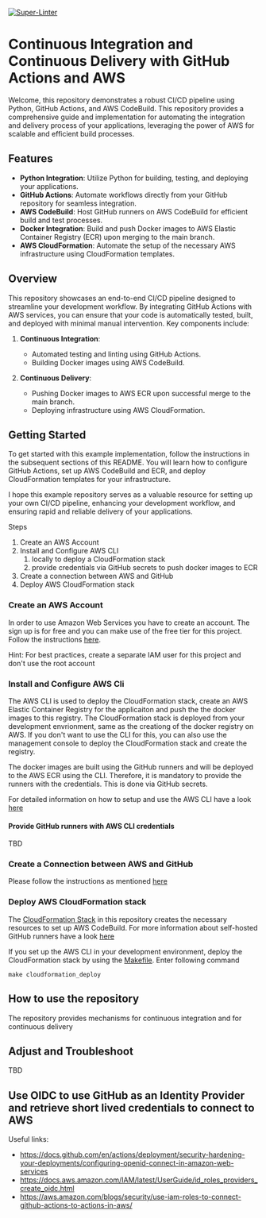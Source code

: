 [![Super-Linter](https://github.com/dieni/aws-cicd/actions/workflows/super-linter/badge.svg)](https://github.com/marketplace/actions/super-linter)

# Continuous Integration and Continuous Delivery with GitHub Actions and AWS

Welcome, this repository demonstrates a robust CI/CD pipeline using Python, GitHub Actions, and AWS CodeBuild. This repository provides a comprehensive guide and implementation for automating the integration and delivery process of your applications, leveraging the power of AWS for scalable and efficient build processes.

## Features

- **Python Integration**: Utilize Python for building, testing, and deploying your applications.
- **GitHub Actions**: Automate workflows directly from your GitHub repository for seamless integration.
- **AWS CodeBuild**: Host GitHub runners on AWS CodeBuild for efficient build and test processes.
- **Docker Integration**: Build and push Docker images to AWS Elastic Container Registry (ECR) upon merging to the main branch.
- **AWS CloudFormation**: Automate the setup of the necessary AWS infrastructure using CloudFormation templates.

## Overview

This repository showcases an end-to-end CI/CD pipeline designed to streamline your development workflow. By integrating GitHub Actions with AWS services, you can ensure that your code is automatically tested, built, and deployed with minimal manual intervention. Key components include:

1. **Continuous Integration**:
    - Automated testing and linting using GitHub Actions.
    - Building Docker images using AWS CodeBuild.

2. **Continuous Delivery**:
    - Pushing Docker images to AWS ECR upon successful merge to the main branch.
    - Deploying infrastructure using AWS CloudFormation.

## Getting Started
To get started with this example implementation, follow the instructions in the subsequent sections of this README. You will learn how to configure GitHub Actions, set up AWS CodeBuild and ECR, and deploy CloudFormation templates for your infrastructure.

I hope this example repository serves as a valuable resource for setting up your own CI/CD pipeline, enhancing your development workflow, and ensuring rapid and reliable delivery of your applications.


Steps
1. Create an AWS Account
1. Install and Configure AWS CLI
    1. locally to deploy a CloudFormation stack
    1. provide credentials via GitHub secrets to push docker images to ECR
1. Create a connection between AWS and GitHub
1. Deploy AWS CloudFormation stack

### Create an AWS Account
In order to use Amazon Web Services you have to create an account. The sign up is for free and you can make use of the free tier for this project. Follow the instructions [here](https://aws.amazon.com/resources/create-account/).

Hint: For best practices, create a separate IAM user for this project and don't use the root account

### Install and Configure AWS Cli
The AWS CLI is used to deploy the CloudFormation stack, create an AWS Elastic Container Registry for the applicaiton and push the the docker images to this registry. The CloudFormation stack is deployed from your development envrionment, same as the creationg of the docker registry on AWS. If you don't want to use the CLI for this, you can also use the management console to deploy the CloudFormation stack and create the registry. 

The docker images are built using the GitHub runners and will be deployed to the AWS ECR using the CLI. Therefore, it is mandatory to provide the runners with the credentials. This is done via GitHub secrets.

For detailed information on how to setup and use the AWS CLI have a look [here](https://github.com/aws/aws-cli/tree/v2)

#### Provide GitHub runners with AWS CLI credentials
TBD

### Create a Connection between AWS and GitHub
Please follow the instructions as mentioned [here](https://docs.aws.amazon.com/dtconsole/latest/userguide/connections-create-github.html)

### Deploy AWS CloudFormation stack
The [CloudFormation Stack](iac/codebuild_project.yml) in this repository creates the necessary resources to set up AWS CodeBuild. For more information about self-hosted GitHub runners have a look [here](https://docs.aws.amazon.com/codebuild/latest/userguide/action-runner.html)

If you set up the AWS CLI in your development environment, deploy the CloudFormation stack by using the [Makefile](Makefile). Enter following command

```
make cloudformation_deploy
```

## How to use the repository

The repository provides mechanisms for continuous integration and for continuous delivery




## Adjust and Troubleshoot
TBD


## Use OIDC to use GitHub as an Identity Provider and retrieve short lived credentials to connect to AWS

Useful links:
- https://docs.github.com/en/actions/deployment/security-hardening-your-deployments/configuring-openid-connect-in-amazon-web-services
- https://docs.aws.amazon.com/IAM/latest/UserGuide/id_roles_providers_create_oidc.html
- https://aws.amazon.com/blogs/security/use-iam-roles-to-connect-github-actions-to-actions-in-aws/
